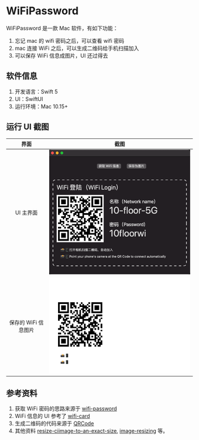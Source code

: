 # WiFiPassword

WiFiPassword 是一款 Mac 软件，有如下功能：

1. 忘记 mac 的 wifi 密码之后，可以查看 wifi 密码
2. mac 连接 WiFi 之后，可以生成二维码给手机扫描加入
3. 可以保存 WiFi 信息成图片，UI 还过得去


## 软件信息

1. 开发语言：Swift 5
1. UI：SwiftUI
1. 运行环境：Mac 10.15+

## 运行 UI 截图

| 界面 | 截图 |
| :---: | :---: |
| UI 主界面 | ![](Images/main.jpg) | 
| 保存的 WiFi 信息图片 | ![](Images/wifi_info.jpg) |

## 参考资料

1. 获取 WiFi 密码的思路来源于 [wifi-password](https://github.com/sdushantha/wifi-password)
2. WiFi 信息的 UI 参考了 [wifi-card](https://github.com/bndw/wifi-card)
3. 生成二维码的代码来源于 [QRCode]( https://github.com/aschuch/QRCode)
1. 其他资料 [resize-ciimage-to-an-exact-size](https://stackoverflow.com/questions/61589783/resize-ciimage-to-an-exact-size), [image-resizing](https://nshipster.com/image-resizing/) 等。
 